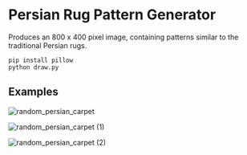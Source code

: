 # Persian Rug Pattern Generator
Produces an 800 x 400 pixel image, containing patterns similar to the traditional Persian rugs.

```
pip install pillow
python draw.py
```

## Examples
![random_persian_carpet](https://github.com/mohsenny/GenerateRandomDnDMap/assets/1129811/55e3cda0-bb65-4df2-8c96-a0626c4d8a51)

![random_persian_carpet (1)](https://github.com/mohsenny/GenerateRandomDnDMap/assets/1129811/af0c8f1c-069e-4a58-a9ef-4db74136354a)

![random_persian_carpet (2)](https://github.com/mohsenny/GenerateRandomDnDMap/assets/1129811/4eb43576-6ec6-476b-a312-6a522905e91c)
